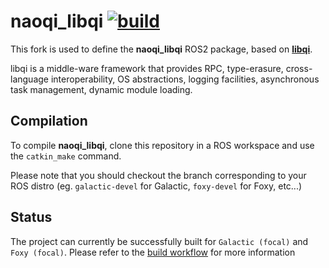 # naoqi_libqi [![build](https://github.com/ros-naoqi/libqi/actions/workflows/build.yml/badge.svg?branch=ros2)](https://github.com/ros-naoqi/libqi/actions/workflows/build.yml)

This fork is used to define the __naoqi_libqi__ ROS2 package, based on [__libqi__](https://github.com/aldebaran/libqi).

libqi is a middle-ware framework that provides RPC, type-erasure,
cross-language interoperability, OS abstractions, logging facilities,
asynchronous task management, dynamic module loading.

## Compilation
To compile __naoqi_libqi__, clone this repository in a ROS workspace and use the `catkin_make` command.

Please note that you should checkout the branch corresponding to your ROS distro (eg. `galactic-devel` for Galactic, `foxy-devel` for Foxy, etc...)

## Status 

The project can currently be successfully built for `Galactic (focal)` and `Foxy (focal)`. Please refer to the [build workflow](https://github.com/ros-naoqi/libqi/actions/workflows/build.yml) for more information